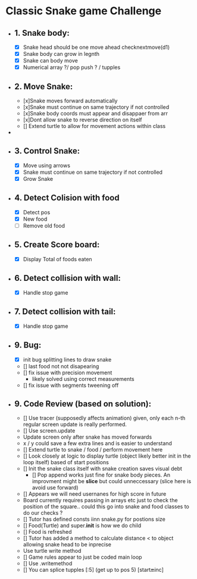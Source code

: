 # Classic Snake game Challenge

- ## 1. Snake body:
  - [x] Snake head should be one move ahead checknextmove(d1)
  - [x] Snake body can grow in legnth
  - [x] Snake can body move
  - [x] Numerical array ?/ pop push ? / tupples

- ## 2. Move Snake:
  - [x]Snake moves forward automatically
  - [x]Snake must continue on same trajectory if not controlled
  - [x]Snake body coords must appear and disappaer from arr
  - [x]Dont allow snake to reverse direction on itself
  - [] Extend turtle to allow for movement actions within class
-
- ## 3. Control Snake:
  - [x] Move using arrows
  - [x] Snake must continue on same trajectory if not controlled
  - [x] Grow Snake

- ## 4. Detect Colision with food
  - [x] Detect pos
  - [x] New food
  - [ ] Remove old food

- ## 5. Create Score board:
  - [x] Display Total of foods eaten

- ## 6. Detect collision with wall:
  - [x] Handle stop game

- ## 7. Detect collision with tail:
  - [x] Handle stop game

- ## 9. Bug:
  - [x] init bug splitting lines to draw snake
  - [] last food not not disapearing
  - [] fix issue with precision movement 
    - likely solved using correct measurements
  - [] fix issue with segments tweening off

- ## 9. Code Review (based on solution):
  - [] Use tracer (supposedly affects animation)  given, only each n-th regular screen update is really performed.
  - [] Use screen.update
  - Update screen only after snake has moved forwards
  - x / y could save a few extra lines and is easier to understand
  - [] Extend turtle to snake / food / perform movement here
  - [] Look closely at logic to display turtle (object likely better init in the loop itself) based of start positions
  - [] Init the snake class itself with snake creation saves visual debt
    - [] Pop append works just fine for snake body pieces. An improvment might be **slice** but could unneccessary (slice here is avoid use forward)
  - [] Appears we will need usernanes for high score in future
  - Board currently requires passing in arrays etc just to check the position of the square.. could this go into snake and food classes to do our checks ?
  - [] Tutor has defined consts iinn  snake.py for postions size 
  - [] Food(Turtle) and  super.__init__ is how we do child
  - [] Food is refreshed  
  - [] Tutor has added a method to calculate distance < to object allowing snake head to be inprecise
  - Use turtle write method 
  - [] Game rules appear to just be coded main loop
  - [] Use .writemethod
  - [] You can splice tupples [:5] (get up to pos 5) [start:end:inc]